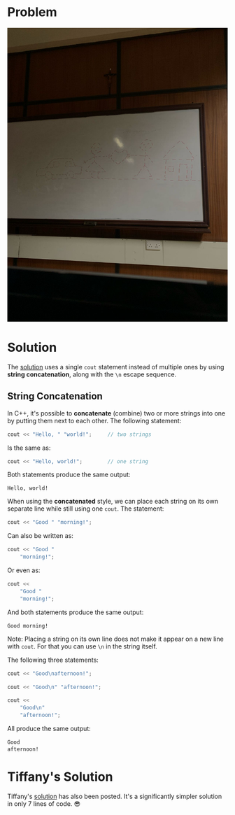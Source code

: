 # Problem
![image](assets/image.jpeg "WhatsApp Image")

# Solution
The [solution](Egide_Family.cpp) uses a single `cout` statement instead of multiple ones by using <b>string concatenation</b>, along with the `\n` escape sequence.

## String Concatenation

In C++, it's possible to <b>concatenate</b> (combine) two or more strings into one by putting them next to each other. The following statement:
```cpp
cout << "Hello, " "world!";     // two strings
```

Is the same as:
```cpp
cout << "Hello, world!";        // one string
```

Both statements produce the same output:
```
Hello, world!
```

When using the <b>concatenated</b> style, we can place each string on its own separate line while still using one `cout`.
The statement:
```cpp
cout << "Good " "morning!";
```

Can also be written as:
```cpp
cout << "Good "
    "morning!";
```

Or even as:
```cpp
cout << 
    "Good "
    "morning!";
```
And both statements produce the same output:
```
Good morning!
```

Note: Placing a string on its own line does not make it appear on a new line with `cout`. For that you can use `\n` in the string itself.

The following three statements:
```cpp
cout << "Good\nafternoon!";
```
```cpp
cout << "Good\n" "afternoon!";
```
```cpp
cout << 
    "Good\n" 
    "afternoon!";
```

All produce the same output:
```
Good
afternoon!
```

# Tiffany's Solution
Tiffany's [solution](Tiffany_Family.cpp) has also been posted. It's a significantly simpler solution in only 7 lines of code. 😎